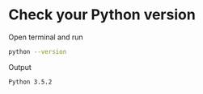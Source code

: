 # Check your Python version

Open terminal and run

```bash
python --version
```

Output

```
Python 3.5.2
```
